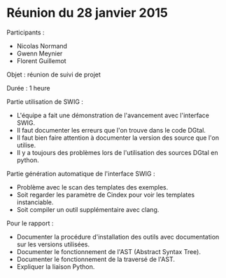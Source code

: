 Réunion du 28 janvier 2015
==========================

Participants :

   * Nicolas Normand
   * Gwenn Meynier
   * Florent Guillemot

Objet : réunion de suivi de projet

Durée : 1 heure

Partie utilisation de SWIG :

* L'équipe a fait une démonstration de l'avancement avec l'interface SWIG.
* Il faut documenter les erreurs que l'on trouve dans le code DGtal.
* Il faut bien faire attention à documenter la version des source que l'on utilise.
* Il y a toujours des problèmes lors de l'utilisation des sources DGtal en python.

Partie génération automatique de l'interface SWIG :

* Problème avec le scan des templates des exemples.
* Soit regarder les paramètre de Cindex pour voir les templates instanciable.
* Soit compiler un outil supplémentaire avec clang.

Pour le rapport :
* Documenter la procédure d'installation des outils avec documentation sur les versions utilisées.
* Documenter le fonctionnement de l'AST (Abstract Syntax Tree).
* Documenter le fonctionnement de la traversé de l'AST.
* Expliquer la liaison Python.

